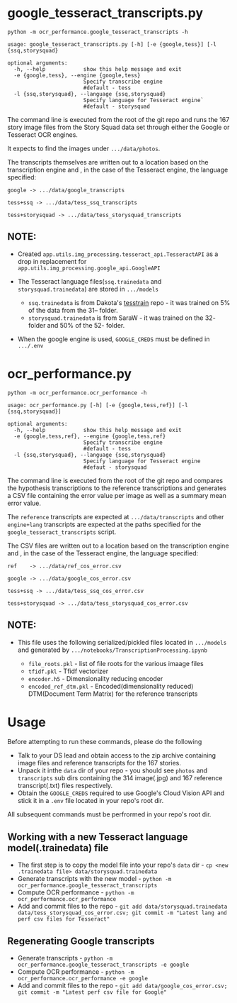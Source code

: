 google_tesseract_transcripts.py
===============================
`python -m ocr_performance.google_tesseract_transcripts -h`

    usage: google_tesseract_transcripts.py [-h] [-e {google,tess}] [-l {ssq,storysquad}
    
    optional arguments:
      -h, --help            show this help message and exit
      -e {google,tess}, --engine {google,tess}
                            Specify transcribe engine
                            #default - tess
      -l {ssq,storysquad}, --language {ssq,storysquad}
                            Specify language for Tesseract engine`
                            #default - storysquad
The command line is executed from the root of the git repo and runs the 167 story image files from the Story Squad data set through either the Google or Tesseract OCR engines. 

It expects to find the images under `.../data/photos`.

The transcripts themselves are written out to a location based on the transcription engine and , in the case of the Tesseract engine, the language specified:

`google -> .../data/google_transcripts`

`tess+ssq -> .../data/tess_ssq_transcripts`

`tess+storysquad -> .../data/tess_storysquad_transcripts`

NOTE:
-----
* Created `app.utils.img_processing.tesseract_api.TesseractAPI` as a drop in replacement for `app.utils.img_processing.google_api.GoogleAPI`
* The Tesseract language files(`ssq.trainedata` and `storysquad.trainedata`) are stored in `.../models`

    * `ssq.trainedata` is from Dakota's [tesstrain](https://github.com/dakotagporter/tesstrain) repo - it was trained on 5% of the data from the 31– folder.
    * `storysquad.trainedata` is from SaraW - it was trained on the 32- folder and 50% of the 52- folder.
* When the google engine is used, `GOOGLE_CREDS` must be defined in `.../.env`

ocr_performance.py
==================

`python -m ocr_performance.ocr_performance -h`

    usage: ocr_performance.py [-h] [-e {google,tess,ref}] [-l {ssq,storysquad}]
    
    optional arguments:
      -h, --help            show this help message and exit
      -e {google,tess,ref}, --engine {google,tess,ref}
                            Specify transcribe engine
                            #default - tess
      -l {ssq,storysquad}, --language {ssq,storysquad}
                            Specify language for Tesseract engine
                            #defaut - storysquad
                            
The command line is executed from the root of the git repo and compares the hypothesis transcriptions to the reference transcriptions and generates a CSV file containing the error value per image as well as a summary mean error value.

The `reference` transcripts are expected at `.../data/transcripts` and other `engine+lang` transcripts are expected at the paths specified for the `google_tesseract_transcripts` script.

The CSV files are written out to a location based on the transcription engine and , in the case of the Tesseract engine, the language specified:

`ref    -> .../data/ref_cos_error.csv`

`google -> .../data/google_cos_error.csv`

`tess+ssq -> .../data/tess_ssq_cos_error.csv`

`tess+storysquad -> .../data/tess_storysquad_cos_error.csv`

NOTE:
-----
* This file uses the following serialized/pickled files located in `.../models` and generated by `.../notebooks/TranscriptionProcessing.ipynb`

    *   `file_roots.pkl` - list of file roots for the various imaage files
    *   `tfidf.pkl` - Tfidf vectorizer
    *   `encoder.h5` - Dimensionality reducing encoder
    *   `encoded_ref_dtm.pkl` - Encoded(dimensionality reduced) DTM(Document Term Matrix) for the reference transcripts


Usage
=====
Before attempting to run these commands, please do the following

* Talk to your DS lead and obtain access to the zip archive containing image files and reference transcripts for the 167 stories.
* Unpack it inthe `data` dir of your repo - you should see `photos` and `transcripts` sub dirs containing the 314 image(.jpg)  and 167 reference transcript(.txt) files respectively.
* Obtain the `GOOGLE_CREDS` required to use Google's Cloud Vision API and stick it in a `.env` file located in your repo's root dir.

All subsequent commands must be perfrormed in your repo's root dir.

Working with a new Tesseract language model(.trainedata) file
--------------------------------------------------------------

* The first step is to copy the model file into your repo's `data` dir - `cp <new .trainedata file> data/storysquad.trainedata`
* Generate transcripts with the new model - `python -m ocr_performance.google_tesseract_transcripts`
* Compute OCR performance - `python -m ocr_performance.ocr_performance`
* Add and commit files to the repo - `git add data/storysquad.trainedata data/tess_storysquad_cos_error.csv; git commit -m "Latest lang and perf csv files for Tesseract" `

Regenerating Google transcripts
-------------------------------
* Generate transcripts  - `python -m ocr_performance.google_tesseract_transcripts -e google`
* Compute OCR performance - `python -m ocr_performance.ocr_performance -e google`
* Add and commit files to the repo - `git add data/google_cos_error.csv; git commit -m "Latest perf csv file for Google" `
